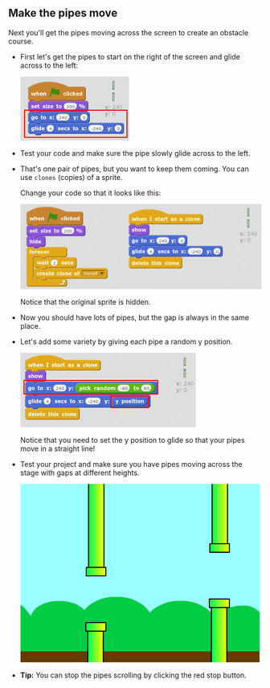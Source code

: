 
## Make the pipes move

Next you'll get the pipes moving across the screen to create an obstacle course. 

+ First let's get the pipes to start on the right of the screen and glide across to the left: 

    ![screenshot](images/flappy-glide.png)

+ Test your code and make sure the pipe slowly glide across to the left. 

+ That's one pair of pipes, but you want to keep them coming. You can use `clones` (copies) of a sprite. 

    Change your code so that it looks like this:

    ![screenshot](images/flappy-clones.png)
    
    Notice that the original sprite is hidden. 
    
+ Now you should have lots of pipes, but the gap is always in the same place. 

+ Let's add some variety by giving each pipe a random y position. 

    ![screenshot](images/flappy-random.png)
    
    Notice that you need to set the y position to glide so that your pipes move in a straight line!
    
+ Test your project and make sure you have pipes moving across the stage with gaps at different heights. 

    ![screenshot](images/flappy-pipes-test.png)
    
+ __Tip:__ You can stop the pipes scrolling by clicking the red stop button. 
    
    



